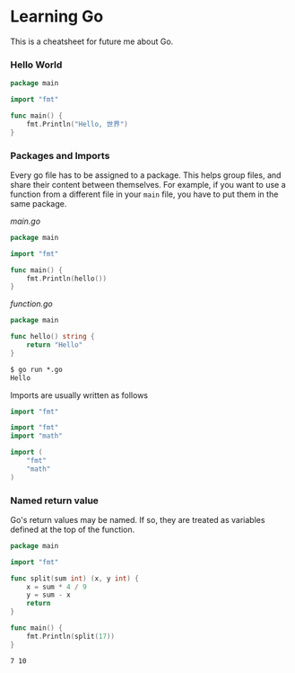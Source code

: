 # Learning Go #

This is a cheatsheet for future me about Go.



### Hello World ###

```go
package main

import "fmt"

func main() {
	fmt.Println("Hello, 世界")
}
```



### Packages and Imports ###

Every go file has to be assigned to a package. This helps group files, and share their content between themselves. For example, if you want to use a function from a different file in your `main` file, you have to put them in the same package. 

*main.go*
```go
package main

import "fmt"

func main() {
	fmt.Println(hello())
}
```

*function.go*
```go
package main

func hello() string {
	return "Hello"
}
```

```cmd
$ go run *.go
Hello
```

Imports are usually written as follows
```go
import "fmt"
```

```go
import "fmt"
import "math"
```

```go
import (
	"fmt"
	"math"
)
```



### Named return value ###

Go's return values may be named. If so, they are treated as variables defined at the top of the function.
```go
package main

import "fmt"

func split(sum int) (x, y int) {
	x = sum * 4 / 9
	y = sum - x
	return
}

func main() {
	fmt.Println(split(17))
}
```

```cmd
7 10
```









